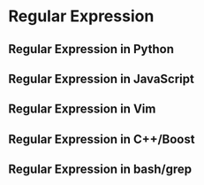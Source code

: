 
# Regular Expression

## Regular Expression in Python

## Regular Expression in JavaScript

## Regular Expression in Vim

## Regular Expression in C++/Boost

## Regular Expression in bash/grep

